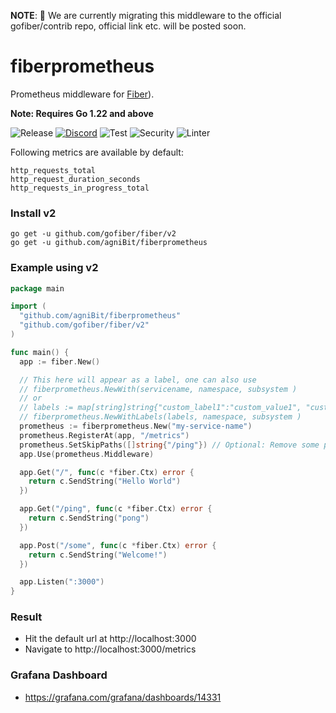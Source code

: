 **NOTE**: 🚨 We are currently migrating this middleware to the official gofiber/contrib repo, official link etc. will be posted soon.



# fiberprometheus

Prometheus middleware for [Fiber](https://github.com/gofiber/fiber)).

**Note: Requires Go 1.22 and above**

![Release](https://img.shields.io/github/release/ansrivas/fiberprometheus.svg)
[![Discord](https://img.shields.io/badge/discord-join%20channel-7289DA)](https://gofiber.io/discord)
![Test](https://github.com/ansrivas/fiberprometheus/workflows/Test/badge.svg)
![Security](https://github.com/ansrivas/fiberprometheus/workflows/Security/badge.svg)
![Linter](https://github.com/ansrivas/fiberprometheus/workflows/Linter/badge.svg)

Following metrics are available by default:

```text
http_requests_total
http_request_duration_seconds
http_requests_in_progress_total
```

### Install v2

```console
go get -u github.com/gofiber/fiber/v2
go get -u github.com/agniBit/fiberprometheus
```

### Example using v2

```go
package main

import (
  "github.com/agniBit/fiberprometheus"
  "github.com/gofiber/fiber/v2"
)

func main() {
  app := fiber.New()

  // This here will appear as a label, one can also use
  // fiberprometheus.NewWith(servicename, namespace, subsystem )
  // or
  // labels := map[string]string{"custom_label1":"custom_value1", "custom_label2":"custom_value2"}
  // fiberprometheus.NewWithLabels(labels, namespace, subsystem )
  prometheus := fiberprometheus.New("my-service-name")
  prometheus.RegisterAt(app, "/metrics")
  prometheus.SetSkipPaths([]string{"/ping"}) // Optional: Remove some paths from metrics
  app.Use(prometheus.Middleware)

  app.Get("/", func(c *fiber.Ctx) error {
    return c.SendString("Hello World")
  })

  app.Get("/ping", func(c *fiber.Ctx) error {
    return c.SendString("pong")
  })

  app.Post("/some", func(c *fiber.Ctx) error {
    return c.SendString("Welcome!")
  })

  app.Listen(":3000")
}
```

### Result

- Hit the default url at http://localhost:3000
- Navigate to http://localhost:3000/metrics

### Grafana Dashboard

- https://grafana.com/grafana/dashboards/14331
